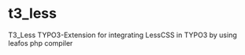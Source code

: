 t3_less
=======

T3_Less TYPO3-Extension for integrating LessCSS in TYPO3 by using leafos php compiler